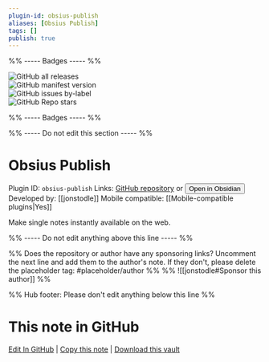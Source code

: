 ```yaml
---
plugin-id: obsius-publish
aliases: [Obsius Publish]
tags: []
publish: true
---
```


%% ----- Badges ----- %%

![GitHub all releases](https://img.shields.io/github/downloads/jonstodle/obsius-obsidian-plugin/total?color=573E7A&logo=github&style=for-the-badge)  
![GitHub manifest version](https://img.shields.io/github/manifest-json/v/jonstodle/obsius-obsidian-plugin?color=573E7A&logo=github&style=for-the-badge)  
![GitHub issues by-label](https://img.shields.io/github/issues/jonstodle/obsius-obsidian-plugin/help%20wanted?color=573E7A&logo=github&style=for-the-badge)  
![GitHub Repo stars](https://img.shields.io/github/stars/jonstodle/obsius-obsidian-plugin?color=573E7A&logo=github&style=for-the-badge)

%% ----- Badges ----- %%

%% ----- Do not edit this section ----- %%

# Obsius Publish

Plugin ID: `obsius-publish`
Links: [GitHub repository](https://github.com/jonstodle/obsius-obsidian-plugin) or [<button id=HH>Open in Obsidian</button>](obsidian://show-plugin?id=obsius-publish)
Developed by: [[jonstodle]]
Mobile compatible: [[Mobile-compatible plugins|Yes]]

Make single notes instantly available on the web.

%% ----- Do not edit anything above this line ----- %%

%% Does the repository or author have any sponsoring links? Uncomment the next line and add them to the author's note. If they don't, please delete the placeholder tag: #placeholder/author %%
%% ![[jonstodle#Sponsor this author]] %%

%% Hub footer: Please don't edit anything below this line %%

# This note in GitHub

<span class="git-footer">[Edit In GitHub](https://github.dev/obsidian-community/obsidian-hub/blob/main/02%20-%20Community%20Expansions/02.05%20All%20Community%20Expansions/Plugins/obsius-publish.md "git-hub-edit-note") | [Copy this note](https://raw.githubusercontent.com/obsidian-community/obsidian-hub/main/02%20-%20Community%20Expansions/02.05%20All%20Community%20Expansions/Plugins/obsius-publish.md "git-hub-copy-note") | [Download this vault](https://github.com/obsidian-community/obsidian-hub/archive/refs/heads/main.zip "git-hub-download-vault") </span>
